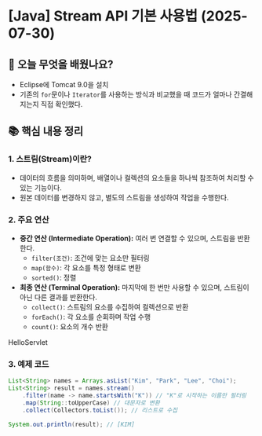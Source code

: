 # [Java] Stream API 기본 사용법 (2025-07-30)

## 🧐 오늘 무엇을 배웠나요?

- Eclipse에 Tomcat 9.0을 설치
- 기존의 `for`문이나 `Iterator`를 사용하는 방식과 비교했을 때 코드가 얼마나 간결해지는지 직접 확인했다.

## 📚 핵심 내용 정리

### 1. 스트림(Stream)이란?
- 데이터의 흐름을 의미하며, 배열이나 컬렉션의 요소들을 하나씩 참조하여 처리할 수 있는 기능이다.
- 원본 데이터를 변경하지 않고, 별도의 스트림을 생성하여 작업을 수행한다.

### 2. 주요 연산
- **중간 연산 (Intermediate Operation):** 여러 번 연결할 수 있으며, 스트림을 반환한다.
  - `filter(조건)`: 조건에 맞는 요소만 필터링
  - `map(함수)`: 각 요소를 특정 형태로 변환
  - `sorted()`: 정렬
- **최종 연산 (Terminal Operation):** 마지막에 한 번만 사용할 수 있으며, 스트림이 아닌 다른 결과를 반환한다.
  - `collect()`: 스트림의 요소를 수집하여 컬렉션으로 반환
  - `forEach()`: 각 요소를 순회하며 작업 수행
  - `count()`: 요소의 개수 반환


HelloServlet

### 3. 예제 코드
```java
List<String> names = Arrays.asList("Kim", "Park", "Lee", "Choi");
List<String> result = names.stream()
    .filter(name -> name.startsWith("K")) // "K"로 시작하는 이름만 필터링
    .map(String::toUpperCase) // 대문자로 변환
    .collect(Collectors.toList()); // 리스트로 수집

System.out.println(result); // [KIM]


